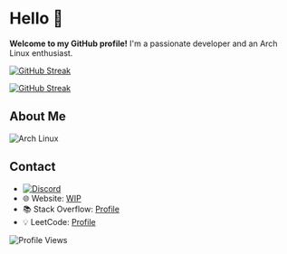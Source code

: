 #  Hello 👋
**Welcome to my GitHub profile!** I'm a passionate developer and an Arch Linux enthusiast.

[![GitHub Streak](https://streak-stats.demolab.com?user=YYYYOINKER&theme=vue-dark&border_radius=15&date_format=j%20M%5B%20Y%5D&background=45%2C0d4b4b%2C000000)](https://git.io/streak-stats)

[![GitHub Streak](https://streak-stats.demolab.com?user=YYYYOINKER&theme=vue-dark&border_radius=15&date_format=j%20M%5B%20Y%5D&background=45%2C42b883%2C35495e%2C1d2b36)](https://git.io/streak-stats)

## About Me

![Arch Linux](https://img.shields.io/badge/Arch_Linux-1793D1?style=for-the-badge&logo=arch-linux&logoColor=white)

## Contact

- [![Discord](https://img.shields.io/badge/Discord-7289DA?style=for-the-badge&logo=discord&logoColor=white)](https://discord.com/users/YYYYOINKER) 
- 🌐 Website: [WIP]()
- 📚 Stack Overflow: [Profile](https://stackoverflow.com/users/24839885/yyyyoinker)
- 💡 LeetCode: [Profile](https://leetcode.com/u/YYYOINKER/)

![Profile Views](https://komarev.com/ghpvc/?username=YYYYOINKER&color=blueviolet&style=flat)
